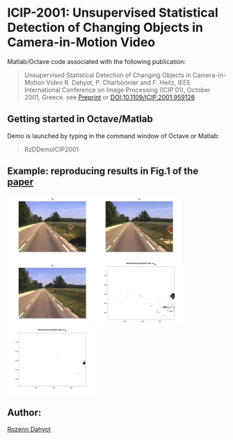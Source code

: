 # ICIP-2001: Unsupervised Statistical Detection of Changing Objects in Camera-in-Motion Video

Matlab/Octave code associated with the following publication: 

> Unsupervised Statistical Detection of Changing Objects in Camera-in-Motion Video
R. Dahyot, P. Charbonnier and F. Heitz, IEEE International Conference on Image Processing (ICIP'01), October 2001, Greece.
see [Preprint](paper/htm_icip2001.pdf)  or [DOI:10.1109/ICIP.2001.959126](http://dx.doi.org/10.1109/ICIP.2001.959126)

## Getting started in Octave/Matlab

Demo is launched by typing in the command window of Octave or Matlab:

> RzDDemoICIP2001 


## Example: reproducing results in Fig.1 of the [paper](paper/htm_icip2001.pdf) 

<img width="200" alt="" src="images/fig1.jpg"><img width="200" alt="" src="images/fig2.jpg"><img width="200" alt="" src="images/fig3.jpg">
<img width="200" alt="" src="images/fig4.jpg"><img width="200" alt="" src="images/fig5.jpg">


## Author: 

[Rozenn Dahyot](https://www.scss.tcd.ie/Rozenn.Dahyot/)
